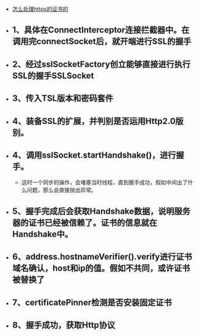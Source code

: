 - [怎么处理https的证书的](https://www.6hu.cc/archives/72873.html)
- ## 1、具体在ConnectInterceptor连接拦截器中。在调用完connectSocket后，就开端进行SSL的握手
- ## 2、经过sslSocketFactory创立能够直接进行执行SSL的握手SSLSocket
- ## 3、传入TSL版本和密码套件
- ## 4、装备SSL的扩展，并判别是否运用Http2.0版别。
- ## 4、调用sslSocket.startHandshake()，进行握手。
	- 这时一个同步的操作，会堵塞当时线程，直到握手成功，假如中间出了什么问题，那么会直接抛出异常。
- ## 5、握手完成后会获取Handshake数据，说明服务器的证书已经被信赖了。证书的信息就在Handshake中。
- ## 6、address.hostnameVerifier().verify进行证书域名确认，host和ip的值。假如不共同，或许证书被替换了
- ## 7、certificatePinner检测是否安装固定证书
- ## 8、握手成功，获取Http协议